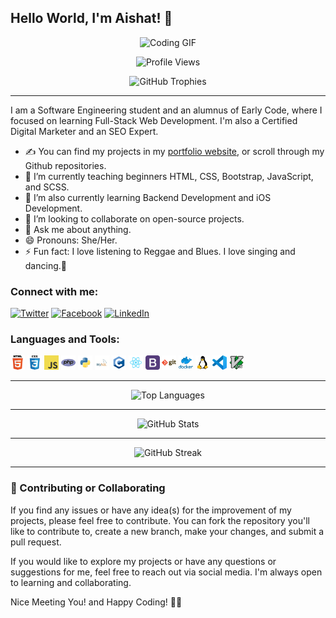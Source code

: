 ## Hello World, I'm Aishat! 👋

<p align="center">
  <img src="https://github.com/Aishat452/Aishat452/blob/main/code.gif?raw=true" alt="Coding GIF" width="700" height="380" />
</p>

<p align="center">
  <img src="https://komarev.com/ghpvc/?username=Aishat452&label=Profile%20views&color=0e75b6&style=flat" alt="Profile Views" />
</p>


<p align="center">
  <img src="https://github-profile-trophy.vercel.app/?username=Aishat452&theme=juicyfresh&margin-w=8&no-bg=true&row=1" alt="GitHub Trophies" />
</p>

---

I am a Software Engineering student and an alumnus of Early Code, where I focused on learning Full-Stack Web Development. I'm also a Certified Digital Marketer and an SEO Expert.

- ✍ You can find my projects in my [portfolio website](https://aishatadewoyin.tech/), or scroll through my Github repositories.
- 🔭 I’m currently teaching beginners HTML, CSS, Bootstrap, JavaScript, and SCSS.
- 🌱 I’m also currently learning Backend Development and iOS Development.
- 👯 I’m looking to collaborate on open-source projects.
- 💬 Ask me about anything.
- 😄 Pronouns: She/Her.
- ⚡ Fun fact: I love listening to Reggae and Blues. I love singing and dancing.🥰

### Connect with me:

<p align="left">
  <a href="https://twitter.com/aishaadewoyin" target="_blank"><img src="https://raw.githubusercontent.com/rahuldkjain/github-profile-readme-generator/master/src/images/icons/Social/twitter.svg" alt="Twitter" height="30" width="40" /></a>
  <a href="https://facebook.com/aishatomoadewoyin" target="_blank"><img src="https://raw.githubusercontent.com/rahuldkjain/github-profile-readme-generator/master/src/images/icons/Social/facebook.svg" alt="Facebook" height="30" width="40" /></a>
  <a href="https://linkedin.com/in/aishatadewoyin" target="_blank"><img src="https://raw.githubusercontent.com/rahuldkjain/github-profile-readme-generator/master/src/images/icons/Social/linked-in-alt.svg" alt="LinkedIn" height="30" width="40" /></a>
</p>

### Languages and Tools:

<p align="left">
  <img src="https://raw.githubusercontent.com/github/explore/80688e429a7d4ef2fca1e82350fe8e3517d3494d/topics/html/html.png" alt="HTML5" width="23" height="23" />
  <img src="https://raw.githubusercontent.com/github/explore/80688e429a7d4ef2fca1e82350fe8e3517d3494d/topics/css/css.png" alt="CSS3" width="23" height="23" />
  <img src="https://raw.githubusercontent.com/github/explore/80688e429a7d4ef2fca1e82350fe8e3517d3494d/topics/javascript/javascript.png" alt="JavaScript" width="23" height="23" />
  <img src="https://raw.githubusercontent.com/github/explore/80688e429a7d4ef2fca1e82350fe8e3517d3494d/topics/php/php.png" alt="PHP" width="23" height="23" />
  <img src="https://raw.githubusercontent.com/github/explore/80688e429a7d4ef2fca1e82350fe8e3517d3494d/topics/python/python.png" alt="Python" width="23" height="23" />
  <img src="https://raw.githubusercontent.com/github/explore/80688e429a7d4ef2fca1e82350fe8e3517d3494d/topics/mysql/mysql.png" alt="MySQL" width="23" height="23" />
  <img src="https://raw.githubusercontent.com/github/explore/80688e429a7d4ef2fca1e82350fe8e3517d3494d/topics/c/c.png" alt="C" width="23" height="23" />
  <img src="https://raw.githubusercontent.com/github/explore/80688e429a7d4ef2fca1e82350fe8e3517d3494d/topics/react/react.png" alt="React" width="23" height="23" />
  <img src="https://raw.githubusercontent.com/github/explore/80688e429a7d4ef2fca1e82350fe8e3517d3494d/topics/bootstrap/bootstrap.png" alt="Bootstrap" width="23" height="23" />
  <img src="https://raw.githubusercontent.com/github/explore/80688e429a7d4ef2fca1e82350fe8e3517d3494d/topics/git/git.png" alt="Git" width="23" height="23" />
  <img src="https://raw.githubusercontent.com/github/explore/80688e429a7d4ef2fca1e82350fe8e3517d3494d/topics/docker/docker.png" alt="Docker" width="23" height="23" />
  <img src="https://raw.githubusercontent.com/github/explore/80688e429a7d4ef2fca1e82350fe8e3517d3494d/topics/linux/linux.png" alt="Linux" width="23" height="23" />
  <img src="https://raw.githubusercontent.com/github/explore/80688e429a7d4ef2fca1e82350fe8e3517d3494d/topics/visual-studio-code/visual-studio-code.png" alt="VS Code" width="23" height="23" />
  <img src="https://raw.githubusercontent.com/github/explore/80688e429a7d4ef2fca1e82350fe8e3517d3494d/topics/vim/vim.png" alt="Vim" width="23" height="23" />
</p>

---

<p align="center">
  <img src="https://github-readme-stats.vercel.app/api/top-langs/?username=Aishat452&layout=compact&langs_count=8&hide=css" alt="Top Languages" />
</p>

---

<p align="center">
  <img src="https://github-readme-stats.vercel.app/api?username=Aishat452&show_icons=true&hide_border=true" alt="GitHub Stats" />
</p>

---

<p align="center">
  <img src="https://github-readme-streak-stats.herokuapp.com/?user=Aishat452&" alt="GitHub Streak" />
</p>

---

<!-- ### 📕 Latest Blog Posts

<!-- BLOG-POST-LIST:START
- [How to Build a Responsive Website with HTML and CSS](https://yourblog.com/post1)
- [10 Tips for Effective Digital Marketing](https://yourblog.com/post2)
- [Getting Started with Python: A Beginner's Guide](https://yourblog.com/post3)
 BLOG-POST-LIST:END -->

### 🤝 Contributing or Collaborating

If you find any issues or have any idea(s) for the improvement of my projects, please feel free to contribute. You can fork the repository you'll like to contribute to, create a new branch, make your changes, and submit a pull request.

If you would like to explore my projects or have any questions or suggestions for me, feel free to reach out via social media. I'm always open to learning and collaborating.

Nice Meeting You! and Happy Coding! 🥰🚀
